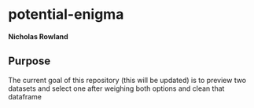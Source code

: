 # potential-enigma

#### Nicholas Rowland

## Purpose
The current goal of this repository (this will be updated) is to preview two datasets and select one after weighing both options
and clean that dataframe
